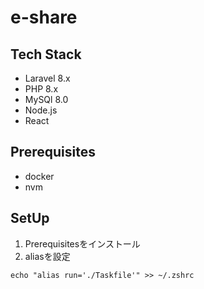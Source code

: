 # e-share

## Tech Stack
- Laravel 8.x
- PHP 8.x
- MySQl 8.0
- Node.js
- React

## Prerequisites
- docker
- nvm

## SetUp

1. Prerequisitesをインストール
2. aliasを設定
```
echo "alias run='./Taskfile'" >> ~/.zshrc
```
